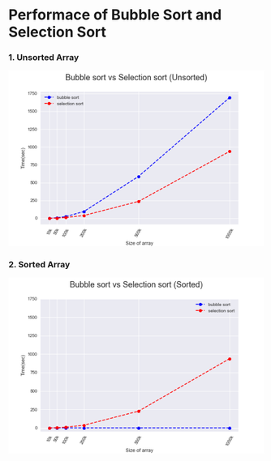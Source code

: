 # Performace of Bubble Sort and Selection Sort

### 1. Unsorted Array
![alt text](https://github.com/FaizalKarim280280/DSA/blob/main/Assignment1/Plots/plt1.png)
<br>
### 2. Sorted Array
![alt text](https://github.com/FaizalKarim280280/DSA/blob/main/Assignment1/Plots/plt2.png)
